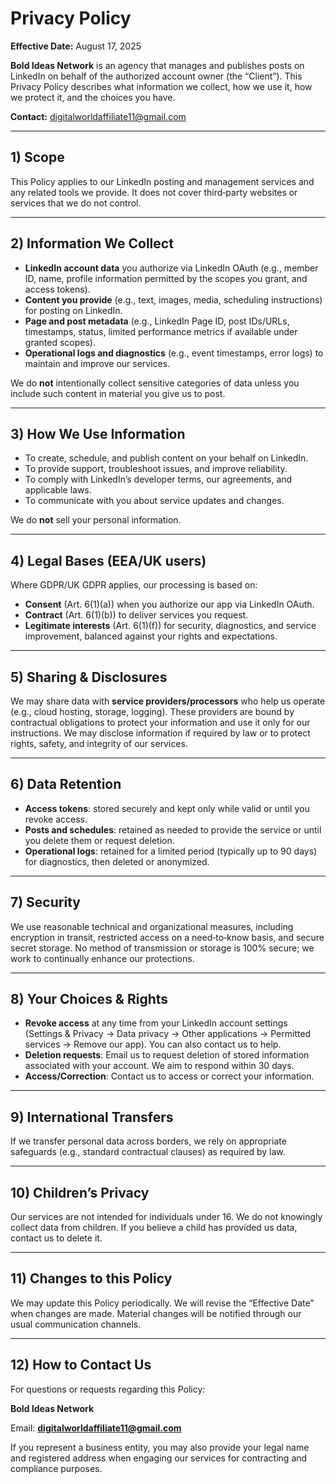 # Privacy Policy

**Effective Date:** August 17, 2025

**Bold Ideas Network**  is an agency that manages and publishes posts on LinkedIn on behalf of the authorized account owner (the “Client”). This Privacy Policy describes what information we collect, how we use it, how we protect it, and the choices you have.

**Contact:** [digitalworldaffiliate11@gmail.com](mailto:digitalworldaffiliate11@gmail.com)

---

## 1) Scope

This Policy applies to our LinkedIn posting and management services and any related tools we provide. It does not cover third‑party websites or services that we do not control.

---

## 2) Information We Collect

- **LinkedIn account data** you authorize via LinkedIn OAuth (e.g., member ID, name, profile information permitted by the scopes you grant, and access tokens).
- **Content you provide** (e.g., text, images, media, scheduling instructions) for posting on LinkedIn.
- **Page and post metadata** (e.g., LinkedIn Page ID, post IDs/URLs, timestamps, status, limited performance metrics if available under granted scopes).
- **Operational logs and diagnostics** (e.g., event timestamps, error logs) to maintain and improve our services.

We do **not** intentionally collect sensitive categories of data unless you include such content in material you give us to post.

---

## 3) How We Use Information

- To create, schedule, and publish content on your behalf on LinkedIn.
- To provide support, troubleshoot issues, and improve reliability.
- To comply with LinkedIn’s developer terms, our agreements, and applicable laws.
- To communicate with you about service updates and changes.

We do **not** sell your personal information.

---

## 4) Legal Bases (EEA/UK users)

Where GDPR/UK GDPR applies, our processing is based on:

- **Consent** (Art. 6(1)(a)) when you authorize our app via LinkedIn OAuth.
- **Contract** (Art. 6(1)(b)) to deliver services you request.
- **Legitimate interests** (Art. 6(1)(f)) for security, diagnostics, and service improvement, balanced against your rights and expectations.

---

## 5) Sharing & Disclosures

We may share data with **service providers/processors** who help us operate (e.g., cloud hosting, storage, logging). These providers are bound by contractual obligations to protect your information and use it only for our instructions. We may disclose information if required by law or to protect rights, safety, and integrity of our services.

---

## 6) Data Retention

- **Access tokens**: stored securely and kept only while valid or until you revoke access.
- **Posts and schedules**: retained as needed to provide the service or until you delete them or request deletion.
- **Operational logs**: retained for a limited period (typically up to 90 days) for diagnostics, then deleted or anonymized.

---

## 7) Security

We use reasonable technical and organizational measures, including encryption in transit, restricted access on a need‑to‑know basis, and secure secret storage. No method of transmission or storage is 100% secure; we work to continually enhance our protections.

---

## 8) Your Choices & Rights

- **Revoke access** at any time from your LinkedIn account settings (Settings & Privacy → Data privacy → Other applications → Permitted services → Remove our app). You can also contact us to help.
- **Deletion requests**: Email us to request deletion of stored information associated with your account. We aim to respond within 30 days.
- **Access/Correction**: Contact us to access or correct your information.

---

## 9) International Transfers

If we transfer personal data across borders, we rely on appropriate safeguards (e.g., standard contractual clauses) as required by law.

---

## 10) Children’s Privacy

Our services are not intended for individuals under 16. We do not knowingly collect data from children. If you believe a child has provided us data, contact us to delete it.

---

## 11) Changes to this Policy

We may update this Policy periodically. We will revise the “Effective Date” when changes are made. Material changes will be notified through our usual communication channels.

---

## 12) How to Contact Us

For questions or requests regarding this Policy:

**Bold Ideas Network**

Email: [**digitalworldaffiliate11@gmail.com**](mailto:digitalworldaffiliate11@gmail.com)

If you represent a business entity, you may also provide your legal name and registered address when engaging our services for contracting and compliance purposes.
